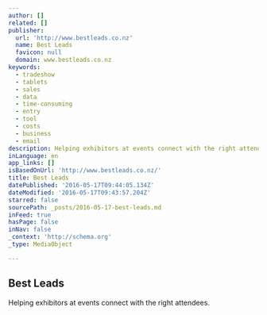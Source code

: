```yaml
---
author: []
related: []
publisher:
  url: 'http://www.bestleads.co.nz'
  name: Best Leads
  favicon: null
  domain: www.bestleads.co.nz
keywords:
  - tradeshow
  - tablets
  - sales
  - data
  - time-consuming
  - entry
  - tool
  - costs
  - business
  - email
description: Helping exhibitors at events connect with the right attendees.
inLanguage: en
app_links: []
isBasedOnUrl: 'http://www.bestleads.co.nz/'
title: Best Leads
datePublished: '2016-05-17T09:44:05.134Z'
dateModified: '2016-05-17T09:43:57.204Z'
starred: false
sourcePath: _posts/2016-05-17-best-leads.md
inFeed: true
hasPage: false
inNav: false
_context: 'http://schema.org'
_type: MediaObject

---
```

<article style=""><h1>Best Leads</h1><p>Helping exhibitors at events connect with the right attendees.</p></article>